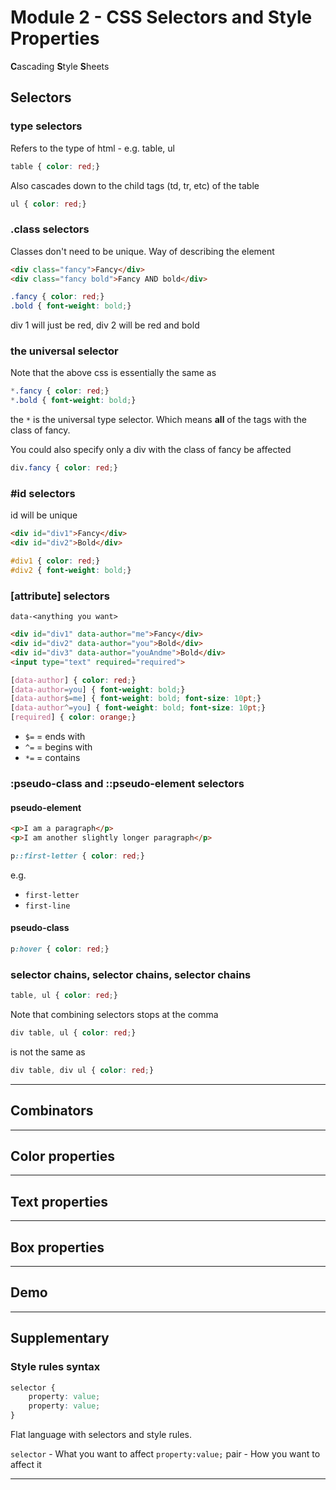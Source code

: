 # Module 2 - CSS Selectors and Style Properties

**C**ascading **S**tyle **S**heets

## Selectors

### type selectors

Refers to the type of html - e.g. table, ul

```css
table { color: red;}
```

Also cascades down to the child tags (td, tr, etc) of the table

```css
ul { color: red;}
```

### .class selectors

Classes don't need to be unique.  Way of describing the element

```html
<div class="fancy">Fancy</div>
<div class="fancy bold">Fancy AND bold</div>
```

```css
.fancy { color: red;}
.bold { font-weight: bold;}
```

div 1 will just be red, div 2 will be red and bold

### the universal selector

Note that the above css is essentially the same as

```css
*.fancy { color: red;}
*.bold { font-weight: bold;}
```

the `*` is the universal type selector.  Which means **all** of the tags with the class of fancy.

You could also specify only a div with the class of fancy be affected

```css
div.fancy { color: red;}
```

### #id selectors

id will be unique
  
```html
<div id="div1">Fancy</div>
<div id="div2">Bold</div>
```

```css
#div1 { color: red;}
#div2 { font-weight: bold;}
```

### [attribute] selectors

`data-<anything you want>`

```html
<div id="div1" data-author="me">Fancy</div>
<div id="div2" data-author="you">Bold</div>
<div id="div3" data-author="youAndme">Bold</div>
<input type="text" required="required">
```

```css
[data-author] { color: red;}
[data-author=you] { font-weight: bold;}
[data-author$=me] { font-weight: bold; font-size: 10pt;}
[data-author^=you] { font-weight: bold; font-size: 10pt;}
[required] { color: orange;}
```

* `$=` = ends with
* `^=` = begins with
* `*=` = contains

### :pseudo-class and ::pseudo-element selectors

#### pseudo-element
```html
<p>I am a paragraph</p>
<p>I am another slightly longer paragraph</p>
```

```css
p::first-letter { color: red;}
```

e.g.
- `first-letter`
- `first-line`

#### pseudo-class

```css
p:hover { color: red;}
```

### selector chains, selector chains, selector chains

```css
table, ul { color: red;}
```

Note that combining selectors stops at the comma

```css
div table, ul { color: red;}
```

is not the same as

```css
div table, div ul { color: red;}
```

---

## Combinators

---

## Color properties

---

## Text properties

---

## Box properties

---

## Demo

---

## Supplementary

### Style rules syntax

```css
selector {
    property: value;
    property: value;
}
```

Flat language with selectors and style rules.

`selector` - What you want to affect
`property:value;` pair - How you want to affect it

---
